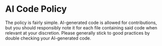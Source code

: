 # AI Code Policy

The policy is fairly simple. AI-generated code is allowed for contributions, but you should responsibly note it for each file containing said code when relevant at your discretion. Please generally stick to good practices by double checking your AI-generated code.